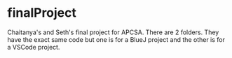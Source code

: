 # finalProject
Chaitanya's and Seth's final project for APCSA. There are 2 folders. They have the exact same code but one is for a BlueJ project and the other is for a VSCode project.
